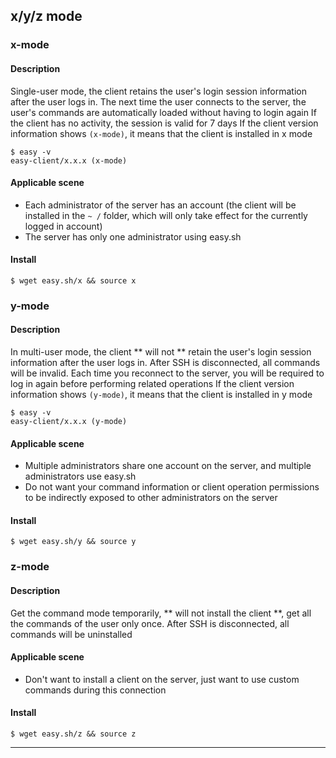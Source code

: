 ## x/y/z mode

### x-mode

#### Description
Single-user mode, the client retains the user's login session information after the user logs in. The next time the user connects to the server, the user's commands are automatically loaded without having to login again
If the client has no activity, the session is valid for 7 days
If the client version information shows `(x-mode)`, it means that the client is installed in x mode

```shell
$ easy -v
easy-client/x.x.x (x-mode)
```

#### Applicable scene
* Each administrator of the server has an account (the client will be installed in the `~ /` folder, which will only take effect for the currently logged in account)
* The server has only one administrator using easy.sh

#### Install
```shell
$ wget easy.sh/x && source x
```

### y-mode

#### Description
In multi-user mode, the client ** will not ** retain the user's login session information after the user logs in. After SSH is disconnected, all commands will be invalid. Each time you reconnect to the server, you will be required to log in again before performing related operations
If the client version information shows `(y-mode)`, it means that the client is installed in y mode

```shell
$ easy -v
easy-client/x.x.x (y-mode)
```

#### Applicable scene
* Multiple administrators share one account on the server, and multiple administrators use easy.sh
* Do not want your command information or client operation permissions to be indirectly exposed to other administrators on the server

#### Install
```shell
$ wget easy.sh/y && source y
```

### z-mode

#### Description
Get the command mode temporarily, ** will not install the client **, get all the commands of the user only once. After SSH is disconnected, all commands will be uninstalled

#### Applicable scene
* Don't want to install a client on the server, just want to use custom commands during this connection

#### Install
```shell
$ wget easy.sh/z && source z
```

---